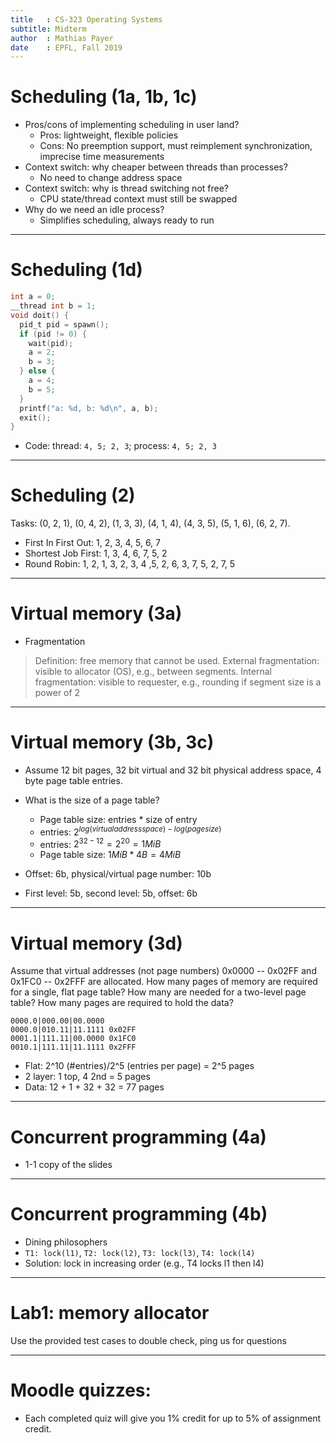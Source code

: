 ```yaml
---
title   : CS-323 Operating Systems
subtitle: Midterm
author  : Mathias Payer
date    : EPFL, Fall 2019
---
```


# Scheduling (1a, 1b, 1c)

* Pros/cons of implementing scheduling in user land?
    * Pros: lightweight, flexible policies
    * Cons: No preemption support, must reimplement synchronization, imprecise time measurements
* Context switch: why cheaper between threads than processes?
    * No need to change address space
* Context switch: why is thread switching not free?
    * CPU state/thread context must still be swapped
* Why do we need an idle process?
    * Simplifies scheduling, always ready to run

---

# Scheduling (1d)

```.C
int a = 0;
__thread int b = 1;
void doit() {
  pid_t pid = spawn();
  if (pid != 0) {
    wait(pid);
    a = 2;
    b = 3;
  } else {
    a = 4;
    b = 5;
  }
  printf("a: %d, b: %d\n", a, b);
  exit();
}
```

* Code: thread: `4, 5; 2, 3`; process: `4, 5; 2, 3`

---

# Scheduling (2)

Tasks: (0, 2, 1), (0, 4, 2), (1, 3, 3), (4, 1, 4), (4, 3, 5), (5, 1, 6), (6, 2, 7).

* First In First Out: 1, 2, 3, 4, 5, 6, 7
* Shortest Job First: 1, 3, 4, 6, 7, 5, 2
* Round Robin: 1, 2, 1, 3, 2, 3, 4 ,5, 2, 6, 3, 7, 5, 2, 7, 5

---

# Virtual memory (3a)

* Fragmentation

> Definition: free memory that cannot be used. External fragmentation: visible
> to allocator (OS), e.g., between segments. Internal fragmentation: visible to
> requester, e.g., rounding if segment size is a power of 2

---

# Virtual memory (3b, 3c)

* Assume 12 bit pages, 32 bit virtual and 32 bit physical address space, 4 byte
  page table entries.
* What is the size of a page table?
    * Page table size: entries * size of entry
    * entries: $2^{log(virtual address space) - log(page size)}$
    * entries: $2^{32-12} = 2^{20} = 1 MiB$
    * Page table size: $1 MiB * 4 B = 4 MiB$

* Offset: 6b, physical/virtual page number: 10b
* First level: 5b, second level: 5b, offset: 6b

---

# Virtual memory (3d)

Assume that virtual addresses (not page numbers) 0x0000 -- 0x02FF and
0x1FC0 -- 0x2FFF are allocated. How many pages of memory are required for a
single, flat page table? How many are needed for a two-level page table?
How many pages are required to hold the data?

```
0000.0|000.00|00.0000
0000.0|010.11|11.1111 0x02FF
0001.1|111.11|00.0000 0x1FC0
0010.1|111.11|11.1111 0x2FFF
```

* Flat: 2^10 (#entries)/2^5 (entries per page) = 2^5 pages
* 2 layer: 1 top, 4 2nd = 5 pages
* Data: 12 + 1 + 32 + 32 = 77 pages

---

# Concurrent programming (4a)

* 1-1 copy of the slides

---

# Concurrent programming (4b)

* Dining philosophers
* `T1: lock(l1)`, `T2: lock(l2)`, `T3: lock(l3)`, `T4: lock(l4)`
* Solution: lock in increasing order (e.g., T4 locks l1 then l4)

---

# Lab1: memory allocator

Use the provided test cases to double check, ping us for questions

---

# Moodle quizzes:

* Each completed quiz will give you 1% credit for up to 5% of assignment credit.
